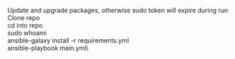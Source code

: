Update and upgrade packages, otherwise sudo token will expire during run\
Clone repo\
cd into repo\
sudo whoami\
ansible-galaxy install -r requirements.yml\
ansible-playbook main.yml\
